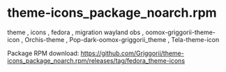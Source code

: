# theme-icons_package_noarch.rpm
theme , icons , fedora , migration wayland obs , oomox-griggorii-theme-icon , Orchis-theme , Pop-dark-oomox-griggorii_theme , Tela-theme-icon

Package RPM download: https://github.com/Griggorii/theme-icons_package_noarch.rpm/releases/tag/fedora_theme-icons
